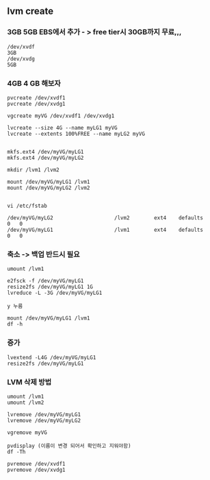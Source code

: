 ## lvm create


### 3GB 5GB EBS에서 추가 - > free tier시 30GB까지 무료,,,

```
/dev/xvdf 
3GB
/dev/xvdg
5GB

```

### 4GB 4 GB 해보자

```
pvcreate /dev/xvdf1
pvcreate /dev/xvdg1

vgcreate myVG /dev/xvdf1 /dev/xvdg1

lvcreate --size 4G --name myLG1 myVG
lvcreate --extents 100%FREE --name myLG2 myVG


mkfs.ext4 /dev/myVG/myLG1
mkfs.ext4 /dev/myVG/myLG2

mkdir /lvm1 /lvm2

mount /dev/myVG/myLG1 /lvm1
mount /dev/myVG/myLG2 /lvm2


vi /etc/fstab

/dev/myVG/myLG2                    /lvm2        ext4    defaults          0   0
/dev/myVG/myLG1                    /lvm1        ext4    defaults          0   0

```

### 축소 -> 백업 반드시 필요 

```
umount /lvm1

e2fsck -f /dev/myVG/myLG1
resize2fs /dev/myVG/myLG1 1G
lvreduce -L -3G /dev/myVG/myLG1

y 누름

mount /dev/myVG/myLG1 /lvm1
df -h
```

### 증가

```
lvextend -L4G /dev/myVG/myLG1
resize2fs /dev/myVG/myLG1 
```

### LVM 삭제 방법

```
umount /lvm1
umount /lvm2

lvremove /dev/myVG/myLG1
lvremove /dev/myVG/myLG2

vgremove myVG

pvdisplay (이름이 변경 되어서 확인하고 지워야함) 
df -Th

pvremove /dev/xvdf1
pvremove /dev/xvdg1
```
